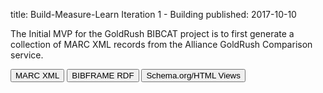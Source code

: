 title: Build-Measure-Learn Iteration 1 - Building 
published: 2017-10-10

The Initial MVP for the GoldRush BIBCAT project is to first generate a 
collection of MARC XML records from the Alliance GoldRush Comparison 
service.

<button type="button" class="btn btn-primary" data-toggle="modal" data-target="#bml-1-marc-xml-dialog">MARC XML</button>
<i class="fa fa-forward" aria-hidden="true"></i>
<button type="button" class="btn btn-success" data-toggle="modal" data-target="#bml-1-bf-rdf-dialog">BIBFRAME RDF</button>
<i class="fa fa-forward" aria-hidden="true"></i>
<button type="button" class="btn btn-danger">Schema.org/HTML Views</button>

